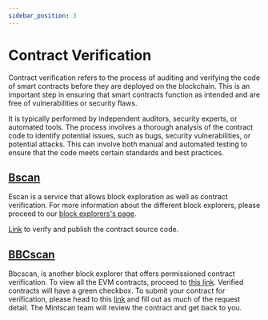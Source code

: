 ```yaml
---
sidebar_position: 3
---
```

# Contract Verification

Contract verification refers to the process of auditing and verifying the code of smart contracts before they are deployed on the blockchain. This is an important step in ensuring that smart contracts function as intended and are free of vulnerabilities or security flaws.

It is typically performed by independent auditors, security experts, or automated tools. The process involves a thorough analysis of the contract code to identify potential issues, such as bugs, security vulnerabilities, or potential attacks. This can involve both manual and automated testing to ensure that the code meets certain standards and best practices.

## [Bscan](https://bbcscan.io/)

Escan is a service that allows block exploration as well as contract verification. For more information about the different block explorers, please proceed to our [block explorers's page](./explorers).

[Link](https://bbcscan.io/) to verify and publish the contract source code.




## [BBCscan](https://bbcscan.io/)

Bbcscan, is another block explorer that offers permissioned contract verification. To view all the EVM contracts, proceed to [this link](https://bbcscan.io/). Verified contracts will have a green checkbox. To submit your contract for verification, please head to this [link](https://bbcscan.io/) and fill out as much of the request detail. The Mintscan team will review the contract and get back to you.


